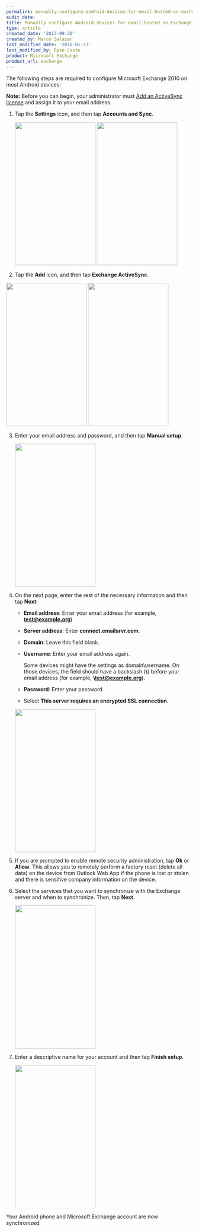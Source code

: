 ```yaml
---
permalink: manually-configure-android-devices-for-email-hosted-on-exchange-2010/
audit_date:
title: Manually configure Android devices for email hosted on Exchange 2010
type: article
created_date: '2013-09-20'
created_by: Marco Salazar
last_modified_date: '2016-01-27'
last_modified_by: Rose Coste
product: Microsoft Exchange
product_url: exchange
---
```


The following steps are required to configure Microsoft Exchange 2010 on
most Android devices:

**Note:** Before you can begin, your administrator must
[Add an ActiveSync license](/how-to/add-an-activesync-or-bes-license)
and assign it to your email address.

1. Tap the **Settings** icon, and then tap **Accounts and Sync**.

   <img src="{% asset_path exchange/manually-configure-android-devices-for-email-hosted-on-exchange-2010/1.%20Settings.png %}" width="217" height="386" />
   <img src="{% asset_path exchange/manually-configure-android-devices-for-email-hosted-on-exchange-2010/2.%20Accounts%20and%20Sync.png %}" width="217" height="386" />

2. Tap the **Add** icon, and then tap **Exchange ActiveSync**.

  <img src="{% asset_path exchange/manually-configure-android-devices-for-email-hosted-on-exchange-2010/3.%20Add.png %}" width="217" height="386" />
  <img src="{% asset_path exchange/manually-configure-android-devices-for-email-hosted-on-exchange-2010/4.%20Exchange%20ActiveSync.png %}" width="217" height="386" />

3. Enter your email address and password, and then tap **Manual
   setup**.

   <img src="{% asset_path exchange/manually-configure-android-devices-for-email-hosted-on-exchange-2010/5.%20Manual%20Setup.png %}" width="217" height="386" />

4. On the next page, enter the rest of the necessary information and
   then tap **Next**:

   - **Email address**: Enter your email address (for
     example, **test@example.org**).

   - **Server address**: Enter **connect.emailsrvr.com**.

   - **Domain**: Leave this field blank.

   - **Username**: Enter your email address again.

     Some devices might have the settings as domain\\username. On
     those devices, the field should have a backslash (**\\**) before
     your email address (for example, **\\test@example.org**).

   - **Password**: Enter your password.

   - Select **This server requires an encrypted SSL connection**.

   <img src="{% asset_path exchange/manually-configure-android-devices-for-email-hosted-on-exchange-2010/6.%20Server%20Settings%20Exchange.png %}" width="217" height="386" />

5. If you are prompted to enable remote security administration, tap
   **Ok** or **Allow**.
   This allows you to remotely perform a factory reset (delete
   all data) on the device from Outlook Web App if the phone is lost or
   stolen and there is sensitive company information on the device.

6. Select the services that you want to synchronize with the Exchange
   server and when to synchronize. Then, tap **Next**.

   <img src="{% asset_path exchange/manually-configure-android-devices-for-email-hosted-on-exchange-2010/7.%20Sync%20Options.png %}" width="217" height="386" />

7. Enter a descriptive name for your account and then tap **Finish
   setup**.

   <img src="{% asset_path exchange/manually-configure-android-devices-for-email-hosted-on-exchange-2010/8.%20Finalize.png %}" width="217" height="386" />

Your Android phone and Microsoft Exchange account are now synchronized.
